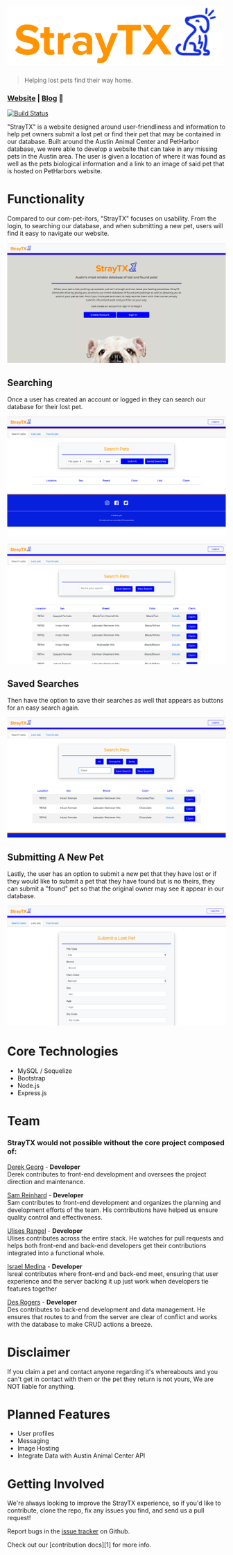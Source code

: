 # ![logo](https://raw.githubusercontent.com/derekgeorg/project2/master/public/assets/img/LogoMakr_0serJn.png)

> Helping lost pets find their way home.

### [Website](https://straytx.herokuapp.com/) | [Blog](#) 🐶

[![Build Status](https://travis-ci.com/derekgeorg/project2.svg?branch=master)](https://travis-ci.com/derekgeorg/project2)

"StrayTX" is a website designed around user-friendliness and information to help pet owners submit a lost pet or find their pet that may be contained in our database. Built around the Austin Animal Center and PetHarbor database, we were able to develop a website that can take in any missing pets in the Austin area. The user is given a location of where it was found as well as the pets biological information and a link to an image of said pet that is hosted on PetHarbors website. 

# Functionality

Compared to our com-pet-itors, "StrayTX" focuses on usability. From the login, to searching our database, and when submitting a new pet, users will find it easy to navigate our website. 

![login](./images/login.png "login")

## Searching

Once a user has created an account or logged in they can search our database for their lost pet.

![search](./images/search.png "search")

![result](./images/result.png "result")

## Saved Searches

Then have the option to save their searches as well that appears as buttons for an easy search again. 

![saved search](./images/savedSearch.png "saved search")

## Submitting A New Pet

Lastly, the user has an option to submit a new pet that they have lost or if they would like to submit a pet that they have found but is no theirs, they can submit a "found" pet so that the original owner may see it appear in our database. 

![submit](./images/submit.png "submit")

# Core Technologies  
* MySQL / Sequelize
* Bootstrap
* Node.js
* Express.js

# Team
### StrayTX would not possible without the core project composed of:  

[Derek Georg](https://github.com/derekgeorg) - **Developer**  
Derek contributes to front-end development and oversees the project direction and maintenance.

[Sam Reinhard](https://github.com/sam-reinhard) - **Developer**  
Sam contributes to front-end development and organizes the planning and development efforts of the team. His contributions have helped us ensure quality control and effectiveness.

[Ulises Rangel](https://github.com/urangel) - **Developer**  
Ulises contributes across the entire stack. He watches for pull requests and helps both front-end and back-end developers get their contributions integrated into a functional whole.

[Israel Medina](https://github.com/medinaisrael-17) - **Developer**  
Isreal contributes where front-end and back-end meet, ensuring that user experience and the server backing it up just work when developers tie features together

[Des Rogers](https://github.com/desrogers) - **Developer**  
Des contributes to back-end development and data management. He ensures that routes to and from the server are clear of conflict and works with the database to make CRUD actions a breeze.

# Disclaimer  
If you claim a pet and contact anyone regarding it's whereabouts and you can't get in contact with them or the pet they return is not yours, We are NOT liable for anything.

# Planned Features
* User profiles
* Messaging
* Image Hosting
* Integrate Data with Austin Animal Center API

# Getting Involved  
We're always looking to improve the StrayTX experience, so if you'd like to contribute, clone the repo, fix any issues you find, and send us a pull request!

Report bugs in the [issue tracker](https://github.com/derekgeorg/project2/issues) on Github.

Check out our [contribution docs][1] for more info.
